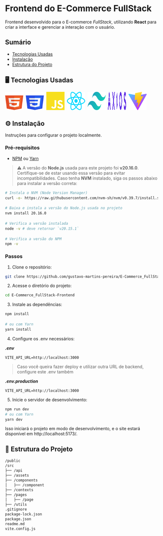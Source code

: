 # Frontend do E-Commerce FullStack

Frontend desenvolvido para o E-commerce *FullStack*, utilizando **React** para criar a interface e gerenciar a interação com o usuário.

## Sumário

- [Tecnologias Usadas](#-tecnologias-usadas)
- [Instalação](#-instalação)
- [Estrutura do Projeto](#-estrutura-do-projeto)

## &#x1F5A5; Tecnologias Usadas

<img alt="Javascript Logo" height="60" width="60" src="./readme/html.svg" />&nbsp;
<img alt="Javascript Logo" height="60" width="60" src="./readme/css.svg" />&nbsp;
<img alt="Javascript Logo" height="60" width="60" src="./readme/javascript.svg" />&nbsp;
<img alt="React Logo" height="60" width="60" src="./readme/react.svg" />&nbsp;
<img alt="Tailwind CSS Logo" height="60" width="60" src="./readme/tailwindcss.svg" />&nbsp;
<img alt="Axios Logo" height="60" width="60" src="./readme/axios.svg" />&nbsp;
<img alt="Vite Logo" height="60" width="60" src="./readme/vite.svg" />&nbsp;

## &#x2699; Instalação

Instruções para configurar o projeto localmente.

### Pré-requisitos

- [NPM](https://www.npmjs.com/) ou [Yarn](https://yarnpkg.com/)

> &#x26A0; A versão do **Node.js** usada para este projeto foi **v20.16.0**. Certifique-se de estar usando essa versão para evitar incompatibilidades. Caso tenha **NVM** instalado, siga os passos abaixo para instalar a versão correta:

```bash
# Instala o NVM (Node Version Manager)
curl -o- https://raw.githubusercontent.com/nvm-sh/nvm/v0.39.7/install.sh | bash

# Baixa e instala a versão do Node.js usada no projeto
nvm install 20.16.0

# Verifica a versão instalada
node -v # deve retornar `v20.15.1`

# Verifica a versão do NPM
npm -v
```

### Passos
1. Clone o repositório:
```sh
git clone https://github.com/gustavo-martins-pereira/E-Commerce_FullStack-Frontend.git
```

2. Acesse o diretório do projeto:
```sh
cd E-Commerce_FullStack-Frontend
```

3. Instale as dependências:
```sh
npm install

# ou com Yarn
yarn install
```

4. Configure os .env necessários:

***.env***
```env
VITE_API_URL=http://localhost:3000
```

> Caso você queira fazer deploy e utilizar outra URL de backend, configure este .env também

***.env.production***
```env
VITE_API_URL=http://localhost:3000
```

5. Inicie o servidor de desenvolvimento:

```bash
npm run dev
# ou com Yarn
yarn dev
```

Isso iniciará o projeto em modo de desenvolvimento, e o site estará disponível em http://localhost:5173/.

## &#x1F4C1; Estrutura do Projeto

```
/public
/src
├── /api
├── /assets
├── /components
│   ├── /component
├── /contexts
├── /pages
│   ├── /page
├── /utils
.gitignore
package-lock.json
package.json
readme.md
vite.config.js
```
